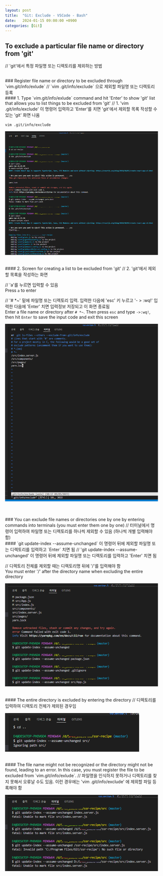 ```yaml
---
layout: post
title:  "Git: Exclude - VSCode - Bash"
date:   2024-01-15 09:00:00 +0900
categories: [Git]
---
```


## To exclude a particular file name or directory from 'git'   
// 'git'에서 특정 파일명 또는 디렉토리를 제외하는 방법   
   
<br>
### Register file name or directory to be excluded through `vim.git/info/exlude`   
// `vim .git/info/exclude` 으로 제외할 파일명 또는 디렉토리 등록   
   
<br>
#### 1. Type `vim.git/info/exlude` command and hit 'Enter' to show 'git' list that allows you to list things to be excluded from 'git'   
// 1. 'vim .git/info/exclude' 이 명령어 입력하고 'Enter'를 치면 'git'에서 제외할 목록 작성할 수 있는 'git' 화면 나옴   
   
```
vim .git/info/exclude
```
   
![](https://raw.githubusercontent.com/mmmirrra/mmmirrra.github.io/main/_assets/gitExclude1-1.png)
   
<br>
#### 2. Screen for creating a list to be excluded from 'git'   
// 2. 'git'에서 제외할 목록을 작성하는 화면   
   
// 'a'를 누르면 입력할 수 있음   
Press `a` to enter   
   
// '# *~' 밑에 파일명 또는 디렉토리 입력. 입력한 다음에 'esc' 키 누르고 '- > :wq!' 입력한 다음에 'Enter' 치면 입력정보 저장되고 이 화면 종료됨   
Enter a file name or directory after `# *~`. Then press `esc` and type `->:wq!`, then hit `Enter` to save the input code and exit this screen   
   
![](https://raw.githubusercontent.com/mmmirrra/mmmirrra.github.io/main/_assets/gitExclude1-2.png)
   
<br>
<br>
### You can exclude file names or directories one by one by entering commands into terminals (you must enter them one by one)   
// 터미널에서 명령어 입력하여 파일명 또는 디렉토리를 하나씩 제외할 수 있음 (하나씩 개별 입력해야 함)   
   
<br>
#### `git update-index --assume-unchanged` 이 명령어 뒤에 제외할 파일명 또는 디렉토리를 입력하고 `Enter` 치면 됨   
// 'git update-index --assume-unchanged' 이 명령어 뒤에 제외할 파일명 또는 디렉토리를 입력하고 'Enter' 치면 됨   
   
// 디렉토리 전체를 제외할 때는 디렉토리명 뒤에 '/'를 입력해야 함   
You must enter '/' after the directory name when excluding the entire directory   
   
![](https://raw.githubusercontent.com/mmmirrra/mmmirrra.github.io/main/_assets/gitExclude2-1.png)
   
<br>
#### The entire directory is excluded by entering the directory   
// 디렉토리를 입력하여 디렉토리 전체가 제외된 경우임   
   
![](https://raw.githubusercontent.com/mmmirrra/mmmirrra.github.io/main/_assets/gitExclude2-2.png)
   
<br>
#### The file name might not be recognized or the directory might not be found, leading to an error. In this case, you must register the file to be excluded from `vim.git/info/exlude`.   
// 파일명을 인식하지 못하거나 디렉토리를 찾지 못해서 오류날 수도 있음. 이런 경우에는 'vim .git/info/exclude' 에 제외할 파일 등록해야 함   
   
![](https://raw.githubusercontent.com/mmmirrra/mmmirrra.github.io/main/_assets/gitExclude2-3.png)
